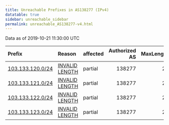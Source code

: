 ```yaml
---
title: Unreachable Prefixes in AS138277 (IPv4)
datatable: true
sidebar: unreachable_sidebar
permalink: unreachable_AS138277-v4.html
---
```


Data as of 2019-10-21 11:30:00 UTC


<div class="datatable-begin"></div>

| Prefix                                                     | Reason                                                                                                      | affected   |   Authorized AS |   MaxLength | Anchor                                       |   unreachable /24s |
|:-----------------------------------------------------------|:------------------------------------------------------------------------------------------------------------|:-----------|----------------:|------------:|:---------------------------------------------|-------------------:|
| [103.133.120.0/24](https://stat.ripe.net/103.133.120.0/24) | [INVALID LENGTH](https://rpki-validator.ripe.net/announcement-preview?asn=AS138277&prefix=103.133.120.0/24) | partial    |          138277 |          22 | [APNIC](unreachable_APNIC_RPKI_Root-v4.html) |                  1 |
| [103.133.121.0/24](https://stat.ripe.net/103.133.121.0/24) | [INVALID LENGTH](https://rpki-validator.ripe.net/announcement-preview?asn=AS138277&prefix=103.133.121.0/24) | partial    |          138277 |          22 | [APNIC](unreachable_APNIC_RPKI_Root-v4.html) |                  1 |
| [103.133.122.0/24](https://stat.ripe.net/103.133.122.0/24) | [INVALID LENGTH](https://rpki-validator.ripe.net/announcement-preview?asn=AS138277&prefix=103.133.122.0/24) | partial    |          138277 |          22 | [APNIC](unreachable_APNIC_RPKI_Root-v4.html) |                  1 |
| [103.133.123.0/24](https://stat.ripe.net/103.133.123.0/24) | [INVALID LENGTH](https://rpki-validator.ripe.net/announcement-preview?asn=AS138277&prefix=103.133.123.0/24) | partial    |          138277 |          22 | [APNIC](unreachable_APNIC_RPKI_Root-v4.html) |                  1 |

<div class="datatable-end"></div>